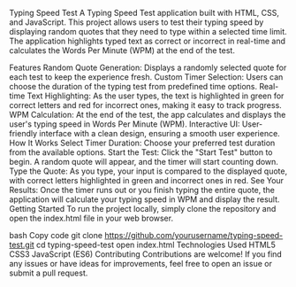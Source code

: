 Typing Speed Test
A Typing Speed Test application built with HTML, CSS, and JavaScript. This project allows users to test their typing speed by displaying random quotes that they need to type within a selected time limit. The application highlights typed text as correct or incorrect in real-time and calculates the Words Per Minute (WPM) at the end of the test.

Features
Random Quote Generation: Displays a randomly selected quote for each test to keep the experience fresh.
Custom Timer Selection: Users can choose the duration of the typing test from predefined time options.
Real-time Text Highlighting: As the user types, the text is highlighted in green for correct letters and red for incorrect ones, making it easy to track progress.
WPM Calculation: At the end of the test, the app calculates and displays the user's typing speed in Words Per Minute (WPM).
Interactive UI: User-friendly interface with a clean design, ensuring a smooth user experience.
How It Works
Select Timer Duration: Choose your preferred test duration from the available options.
Start the Test: Click the "Start Test" button to begin. A random quote will appear, and the timer will start counting down.
Type the Quote: As you type, your input is compared to the displayed quote, with correct letters highlighted in green and incorrect ones in red.
See Your Results: Once the timer runs out or you finish typing the entire quote, the application will calculate your typing speed in WPM and display the result.
Getting Started
To run the project locally, simply clone the repository and open the index.html file in your web browser.

bash
Copy code
git clone https://github.com/yourusername/typing-speed-test.git
cd typing-speed-test
open index.html
Technologies Used
HTML5
CSS3
JavaScript (ES6)
Contributing
Contributions are welcome! If you find any issues or have ideas for improvements, feel free to open an issue or submit a pull request.
